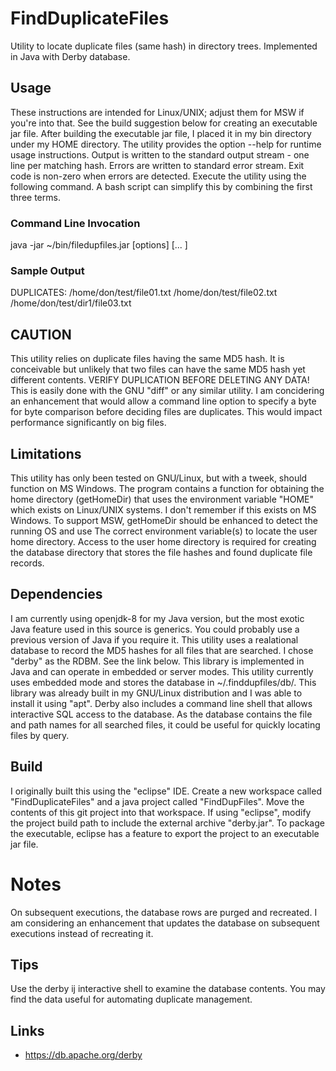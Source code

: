 # FindDuplicateFiles
Utility to locate duplicate files (same hash) in directory trees.
Implemented in Java with Derby database.

## Usage
These instructions are intended for Linux/UNIX; adjust them for MSW if you're into that.
See the build suggestion below for creating an executable jar file. After building the executable jar file, I placed it in
my bin directory under my HOME directory.
The utility provides the option --help for runtime usage instructions.
Output is written to the standard output stream - one line per matching hash. Errors are written to standard error stream.
Exit code is non-zero when errors are detected.
Execute the utility using the following command. A bash script can simplify this by combining the first three terms.
### Command Line Invocation
java -jar ~/bin/filedupfiles.jar [options] <dir1> [... <dirN>]

### Sample Output
DUPLICATES: /home/don/test/file01.txt /home/don/test/file02.txt /home/don/test/dir1/file03.txt

## CAUTION
This utility relies on duplicate files having the same MD5 hash.
It is conceivable but unlikely that two files can have the same MD5 hash yet different contents.
VERIFY DUPLICATION BEFORE DELETING ANY DATA!
This is easily done with the GNU "diff" or any similar utility.
I am concidering an enhancement that would allow a command line option to specify a byte for byte comparison before deciding
files are duplicates. This would impact performance significantly on big files.

## Limitations
This utility has only been tested on GNU/Linux, but with a tweek, should function on MS Windows. The program contains a function
for obtaining the home directory (getHomeDir) that uses the environment variable "HOME" which exists on Linux/UNIX systems.
I don't remember if this exists on MS Windows. To support MSW, getHomeDir should be enhanced to detect the running OS and use
The correct environment variable(s) to locate the user home directory. Access to the user home directory is required for creating
the database directory that stores the file hashes and found duplicate file records.

## Dependencies
I am currently using openjdk-8 for my Java version, but the most exotic Java feature used in this source is generics.
You could probably use a previous version of Java if you require it.
This utility uses a realational database to record the MD5 hashes for all files that are searched.
I chose "derby" as the RDBM. See the link below. This library is implemented in Java and can operate in embedded or server modes.
This utility currently uses embedded mode and stores the database in ~/.finddupfiles/db/.
This library was already built in my GNU/Linux distribution and I was able to install it using "apt".
Derby also includes a command line shell that allows interactive SQL access to the database.
As the database contains the file and path names for all searched files, it could be useful for quickly locating files
by query.

## Build
I originally built this using the "eclipse" IDE. Create a new workspace called "FindDuplicateFiles" and
a java project called "FindDupFiles". Move the contents of this git project into that workspace.
If using "eclipse", modify the project build path to include the external archive "derby.jar".
To package the executable, eclipse has a feature to export the project to an executable jar file.

# Notes
On subsequent executions, the database rows are purged and recreated.
I am considering an enhancement that updates the database on subsequent executions instead of recreating it.

## Tips
Use the derby ij interactive shell to examine the database contents. You may find the data useful for automating duplicate management.

## Links
* https://db.apache.org/derby
